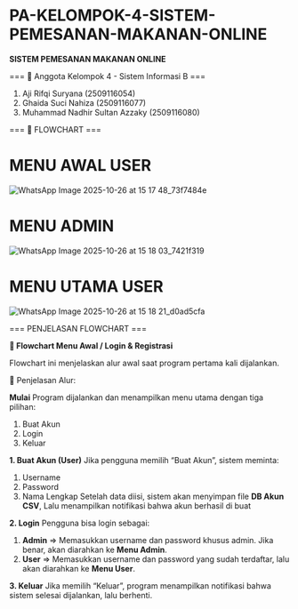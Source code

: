 # PA-KELOMPOK-4-SISTEM-PEMESANAN-MAKANAN-ONLINE

**SISTEM PEMESANAN MAKANAN ONLINE**

=== 👥 Anggota Kelompok 4 - Sistem Informasi B ===
1. Aji Rifqi Suryana (2509116054)
2. Ghaida Suci Nahiza (2509116077)
3. Muhammad Nadhir Sultan Azzaky (2509116080)

 === 🧩 FLOWCHART ===

# MENU AWAL USER
![WhatsApp Image 2025-10-26 at 15 17 48_73f7484e](https://github.com/user-attachments/assets/64bcbf1c-925d-4fc2-8af7-7575a34f6d90)

# MENU ADMIN
![WhatsApp Image 2025-10-26 at 15 18 03_7421f319](https://github.com/user-attachments/assets/a4d234db-00e7-4020-9cc4-86a0238ed02d)

# MENU UTAMA USER
![WhatsApp Image 2025-10-26 at 15 18 21_d0ad5cfa](https://github.com/user-attachments/assets/a12072b4-928b-4725-9192-833c83eb16ab)

=== PENJELASAN FLOWCHART ===

**🧩 Flowchart Menu Awal / Login & Registrasi**

Flowchart ini menjelaskan alur awal saat program pertama kali dijalankan.

🔹 Penjelasan Alur:

**Mulai**
Program dijalankan dan menampilkan menu utama dengan tiga pilihan:
  1. Buat Akun
  2. Login
  3. Keluar
  
**1. Buat Akun (User)**
Jika pengguna memilih “Buat Akun”, sistem meminta:
  1. Username
  2. Password
  3. Nama Lengkap
  Setelah data diisi, sistem akan menyimpan file **DB Akun CSV**, Lalu menampilkan notifikasi bahwa akun berhasil di buat

**2. Login**
Pengguna bisa login sebagai:
  1. **Admin** => Memasukkan username dan password khusus admin. Jika benar, akan diarahkan ke **Menu Admin**.
  2. **User** => Memasukkan username dan password yang sudah terdaftar, lalu akan diarahkan ke **Menu User**.

**3. Keluar**
Jika memilih “Keluar”, program menampilkan notifikasi bahwa sistem selesai dijalankan, lalu berhenti.

